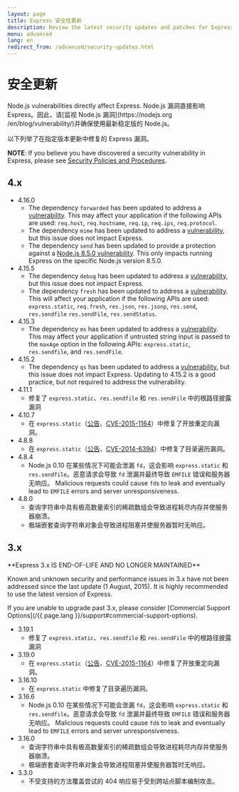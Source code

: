 ```yaml
---
layout: page
title: Express 安全性更新
description: Review the latest security updates and patches for Express.js, including detailed vulnerability lists for different versions to help maintain a secure application.
menu: advanced
lang: en
redirect_from: /advanced/security-updates.html
---
```


# 安全更新

<div class="doc-box doc-notice" markdown="1">
Node.js vulnerabilities directly affect Express. 
Node.js 漏洞直接影响 Express。因此，请[监视 Node.js 漏洞](https://nodejs.org
/en/blog/vulnerability/)并确保使用最新稳定版的 Node.js。

</div>

以下列举了在指定版本更新中修复的 Express 漏洞。

**NOTE**: If you believe you have discovered a security vulnerability in Express, please see
[Security Policies and Procedures](/{{page.lang}}/resources/contributing.html#security-policies-and-procedures).

## 4.x

- 4.16.0
  - The dependency `forwarded` has been updated to address a [vulnerability](https://npmjs.com/advisories/527). This may affect your application if the following APIs are used: `req.host`, `req.hostname`, `req.ip`, `req.ips`, `req.protocol`.
  - The dependency `mime` has been updated to address a [vulnerability](https://npmjs.com/advisories/535), but this issue does not impact Express.
  - The dependency `send` has been updated to provide a protection against a [Node.js 8.5.0 vulnerability](https://nodejs.org/en/blog/vulnerability/september-2017-path-validation/). This only impacts running Express on the specific Node.js version 8.5.0.
- 4.15.5
  - The dependency `debug` has been updated to address a [vulnerability](https://snyk.io/vuln/npm:debug:20170905), but this issue does not impact Express.
  - The dependency `fresh` has been updated to address a [vulnerability](https://npmjs.com/advisories/526). This will affect your application if the following APIs are used: `express.static`, `req.fresh`, `res.json`, `res.jsonp`, `res.send`, `res.sendfile` `res.sendFile`, `res.sendStatus`.
- 4.15.3
  - The dependency `ms` has been updated to address a [vulnerability](https://snyk.io/vuln/npm:ms:20170412). This may affect your application if untrusted string input is passed to the `maxAge` option in the following APIs: `express.static`, `res.sendfile`, and `res.sendFile`.
- 4.15.2
  - The dependency `qs` has been updated to address a [vulnerability](https://snyk.io/vuln/npm:qs:20170213), but this issue does not impact Express. Updating to 4.15.2 is a good practice, but not required to address the vulnerability.
- 4.11.1
  - 修复了 `express.static`、`res.sendfile` 和 `res.sendFile` 中的根路径披露漏洞
- 4.10.7
  - 在 `express.static`（[公告](https://npmjs.com/advisories/35)、[CVE-2015-1164](http://cve.mitre.org/cgi-bin/cvename.cgi?name=CVE-2015-1164)）中修复了开放重定向漏洞。
- 4.8.8
  - 在 `express.static`（[公告](http://npmjs.com/advisories/32)、[CVE-2014-6394](http://cve.mitre.org/cgi-bin/cvename.cgi?name=CVE-2014-6394)）中修复了目录遍历漏洞。
- 4.8.4
  - Node.js 0.10 在某些情况下可能会泄漏 `fd`，这会影响 `express.static` 和 `res.sendfile`。恶意请求会导致 `fd` 泄漏并最终导致 `EMFILE` 错误和服务器无响应。 Malicious requests could cause `fd`s to leak and eventually lead to `EMFILE` errors and server unresponsiveness.
- 4.8.0
  - 查询字符串中具有极高数量索引的稀疏数组会导致进程耗尽内存并使服务器崩溃。
  - 极端嵌套查询字符串对象会导致进程阻塞并使服务器暂时无响应。

## 3.x

  <div class="doc-box doc-warn" markdown="1">
  **Express 3.x IS END-OF-LIFE AND NO LONGER MAINTAINED**

Known and unknown security and performance issues in 3.x have not been addressed since the last update (1 August, 2015). It is highly recommended to use the latest version of Express.

If you are unable to upgrade past 3.x, please consider [Commercial Support Options](/{{ page.lang }}/support#commercial-support-options).

  </div>

- 3.19.1
  - 修复了 `express.static`、`res.sendfile` 和 `res.sendFile` 中的根路径披露漏洞
- 3.19.0
  - 在 `express.static`（[公告](https://npmjs.com/advisories/35)、[CVE-2015-1164](http://cve.mitre.org/cgi-bin/cvename.cgi?name=CVE-2015-1164)）中修复了开放重定向漏洞。
- 3.16.10
  - 在 `express.static` 中修复了目录遍历漏洞。
- 3.16.6
  - Node.js 0.10 在某些情况下可能会泄漏 `fd`，这会影响 `express.static` 和 `res.sendfile`。恶意请求会导致 `fd` 泄漏并最终导致 `EMFILE` 错误和服务器无响应。 Malicious requests could cause `fd`s to leak and eventually lead to `EMFILE` errors and server unresponsiveness.
- 3.16.0
  - 查询字符串中具有极高数量索引的稀疏数组会导致进程耗尽内存并使服务器崩溃。
  - 极端嵌套查询字符串对象会导致进程阻塞并使服务器暂时无响应。
- 3.3.0
  - 不受支持的方法覆盖尝试的 404 响应易于受到跨站点脚本编制攻击。
